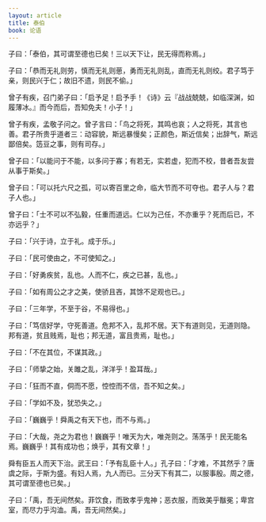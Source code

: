 ```yaml
---
layout: article
title: 泰伯
book: 论语
---
```


子曰：「泰伯，其可谓至德也已矣！三以天下让，民无得而称焉。」

子曰：「恭而无礼则劳，慎而无礼则葸，勇而无礼则乱，直而无礼则绞。君子笃于亲，则民兴于仁；故旧不遗，则民不偷。」

曾子有疾，召门弟子曰：「启予足！启予手！《诗》云『战战兢兢，如临深渊，如履薄冰。』而今而后，吾知免夫！小子！」

曾子有疾，孟敬子问之。曾子言曰：「鸟之将死，其鸣也哀；人之将死，其言也善。君子所贵乎道者三：动容貌，斯远暴慢矣；正颜色，斯近信矣；出辞气，斯远鄙倍矣。笾豆之事，则有司存。」

曾子曰：「以能问于不能，以多问于寡；有若无，实若虚，犯而不校，昔者吾友尝从事于斯矣。」

曾子曰：「可以托六尺之孤，可以寄百里之命，临大节而不可夺也。君子人与？君子人也。」

曾子曰：「士不可以不弘毅，任重而道远。仁以为己任，不亦重乎？死而后已，不亦远乎？」

子曰：「兴于诗，立于礼。成于乐。」

子曰：「民可使由之，不可使知之。」

子曰：「好勇疾贫，乱也。人而不仁，疾之已甚，乱也。」

子曰：「如有周公之才之美，使骄且吝，其馀不足观也已。」

子曰：「三年学，不至于谷，不易得也。」

子曰：「笃信好学，守死善道。危邦不入，乱邦不居。天下有道则见，无道则隐。邦有道，贫且贱焉，耻也；邦无道，富且贵焉，耻也。」

子曰：「不在其位，不谋其政。」

子曰：「师挚之始，关雎之乱，洋洋乎！盈耳哉。」

子曰：「狂而不直，侗而不愿，悾悾而不信，吾不知之矣。」

子曰：「学如不及，犹恐失之。」

子曰：「巍巍乎！舜禹之有天下也，而不与焉。」

子曰：「大哉，尧之为君也！巍巍乎！唯天为大，唯尧则之。荡荡乎！民无能名焉。巍巍乎！其有成功也；焕乎，其有文章！」

舜有臣五人而天下治。武王曰：「予有乱臣十人。」孔子曰：「才难，不其然乎？唐虞之际，于斯为盛。有妇人焉，九人而已。三分天下有其二，以服事殷。周之德，其可谓至德也已矣。」

子曰：「禹，吾无间然矣。菲饮食，而致孝乎鬼神；恶衣服，而致美乎黻冕；卑宫室，而尽力乎沟洫。禹，吾无间然矣。」

